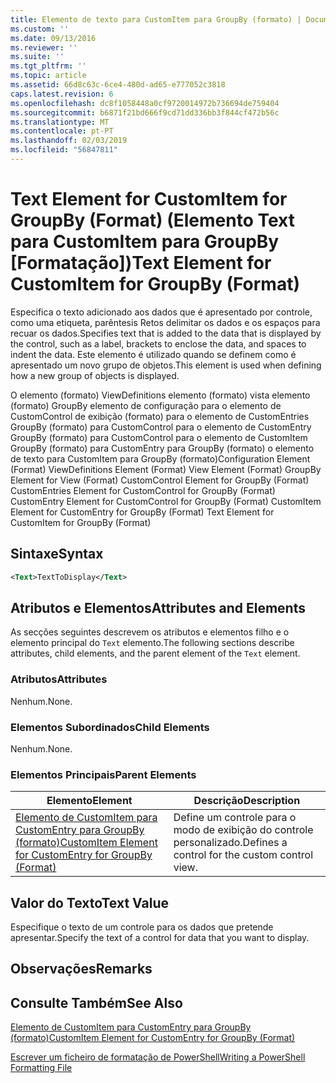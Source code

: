 ```yaml
---
title: Elemento de texto para CustomItem para GroupBy (formato) | Documentos da Microsoft
ms.custom: ''
ms.date: 09/13/2016
ms.reviewer: ''
ms.suite: ''
ms.tgt_pltfrm: ''
ms.topic: article
ms.assetid: 66d8c63c-6ce4-480d-ad65-e777052c3818
caps.latest.revision: 6
ms.openlocfilehash: dc8f1058448a0cf9720014972b736694de759404
ms.sourcegitcommit: b6871f21bd666f9cd71dd336bb3f844cf472b56c
ms.translationtype: MT
ms.contentlocale: pt-PT
ms.lasthandoff: 02/03/2019
ms.locfileid: "56847811"
---
```

# <a name="text-element-for-customitem-for-groupby-format"></a><span data-ttu-id="85e97-102">Text Element for CustomItem for GroupBy (Format) (Elemento Text para CustomItem para GroupBy [Formatação])</span><span class="sxs-lookup"><span data-stu-id="85e97-102">Text Element for CustomItem for GroupBy (Format)</span></span>

<span data-ttu-id="85e97-103">Especifica o texto adicionado aos dados que é apresentado por controle, como uma etiqueta, parêntesis Retos delimitar os dados e os espaços para recuar os dados.</span><span class="sxs-lookup"><span data-stu-id="85e97-103">Specifies text that is added to the data that is displayed by the control, such as a label, brackets to enclose the data, and spaces to indent the data.</span></span> <span data-ttu-id="85e97-104">Este elemento é utilizado quando se definem como é apresentado um novo grupo de objetos.</span><span class="sxs-lookup"><span data-stu-id="85e97-104">This element is used when defining how a new group of objects is displayed.</span></span>

<span data-ttu-id="85e97-105">O elemento (formato) ViewDefinitions elemento (formato) vista elemento (formato) GroupBy elemento de configuração para o elemento de CustomControl de exibição (formato) para o elemento de CustomEntries GroupBy (formato) para CustomControl para o elemento de CustomEntry GroupBy (formato) para CustomControl para o elemento de CustomItem GroupBy (formato) para CustomEntry para GroupBy (formato) o elemento de texto para CustomItem para GroupBy (formato)</span><span class="sxs-lookup"><span data-stu-id="85e97-105">Configuration Element (Format) ViewDefinitions Element (Format) View Element (Format) GroupBy Element for View (Format) CustomControl Element for GroupBy (Format) CustomEntries Element for CustomControl for GroupBy (Format) CustomEntry Element for CustomControl for GroupBy (Format) CustomItem Element for CustomEntry for GroupBy (Format) Text Element for CustomItem for GroupBy (Format)</span></span>

## <a name="syntax"></a><span data-ttu-id="85e97-106">Sintaxe</span><span class="sxs-lookup"><span data-stu-id="85e97-106">Syntax</span></span>

```xml
<Text>TextToDisplay</Text>
```

## <a name="attributes-and-elements"></a><span data-ttu-id="85e97-107">Atributos e Elementos</span><span class="sxs-lookup"><span data-stu-id="85e97-107">Attributes and Elements</span></span>

<span data-ttu-id="85e97-108">As secções seguintes descrevem os atributos e elementos filho e o elemento principal do `Text` elemento.</span><span class="sxs-lookup"><span data-stu-id="85e97-108">The following sections describe attributes, child elements, and the parent element of the `Text` element.</span></span>

### <a name="attributes"></a><span data-ttu-id="85e97-109">Atributos</span><span class="sxs-lookup"><span data-stu-id="85e97-109">Attributes</span></span>

<span data-ttu-id="85e97-110">Nenhum.</span><span class="sxs-lookup"><span data-stu-id="85e97-110">None.</span></span>

### <a name="child-elements"></a><span data-ttu-id="85e97-111">Elementos Subordinados</span><span class="sxs-lookup"><span data-stu-id="85e97-111">Child Elements</span></span>

<span data-ttu-id="85e97-112">Nenhum.</span><span class="sxs-lookup"><span data-stu-id="85e97-112">None.</span></span>

### <a name="parent-elements"></a><span data-ttu-id="85e97-113">Elementos Principais</span><span class="sxs-lookup"><span data-stu-id="85e97-113">Parent Elements</span></span>

|<span data-ttu-id="85e97-114">Elemento</span><span class="sxs-lookup"><span data-stu-id="85e97-114">Element</span></span>|<span data-ttu-id="85e97-115">Descrição</span><span class="sxs-lookup"><span data-stu-id="85e97-115">Description</span></span>|
|-------------|-----------------|
|[<span data-ttu-id="85e97-116">Elemento de CustomItem para CustomEntry para GroupBy (formato)</span><span class="sxs-lookup"><span data-stu-id="85e97-116">CustomItem Element for CustomEntry for GroupBy (Format)</span></span>](./customitem-element-for-customentry-for-groupby-format.md)|<span data-ttu-id="85e97-117">Define um controle para o modo de exibição do controle personalizado.</span><span class="sxs-lookup"><span data-stu-id="85e97-117">Defines a control for the custom control view.</span></span>|

## <a name="text-value"></a><span data-ttu-id="85e97-118">Valor do Texto</span><span class="sxs-lookup"><span data-stu-id="85e97-118">Text Value</span></span>

<span data-ttu-id="85e97-119">Especifique o texto de um controle para os dados que pretende apresentar.</span><span class="sxs-lookup"><span data-stu-id="85e97-119">Specify the text of a control for data that you want to display.</span></span>

## <a name="remarks"></a><span data-ttu-id="85e97-120">Observações</span><span class="sxs-lookup"><span data-stu-id="85e97-120">Remarks</span></span>

## <a name="see-also"></a><span data-ttu-id="85e97-121">Consulte Também</span><span class="sxs-lookup"><span data-stu-id="85e97-121">See Also</span></span>

[<span data-ttu-id="85e97-122">Elemento de CustomItem para CustomEntry para GroupBy (formato)</span><span class="sxs-lookup"><span data-stu-id="85e97-122">CustomItem Element for CustomEntry for GroupBy (Format)</span></span>](./customitem-element-for-customentry-for-groupby-format.md)

[<span data-ttu-id="85e97-123">Escrever um ficheiro de formatação de PowerShell</span><span class="sxs-lookup"><span data-stu-id="85e97-123">Writing a PowerShell Formatting File</span></span>](./writing-a-powershell-formatting-file.md)
